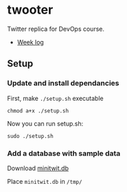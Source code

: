 # twooter
Twitter replica for DevOps course.

- [Week log](LOG.md)

## Setup

### Update and install dependancies
First, make `./setup.sh` executable

```
chmod a+x ./setup.sh
```
Now you can run setup.sh:
```
sudo ./setup.sh
```

### Add a database with sample data

Download [minitwit.db](https://github.com/themagicstrings/twooter/blob/124351635a81895ba5d488335600f2144712f8d4/tmp/minitwit.db?raw=true)

Place `minitwit.db` in `/tmp/`
